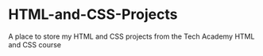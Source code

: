 # HTML-and-CSS-Projects
A place to store my HTML and CSS projects from the Tech Academy HTML and CSS course
